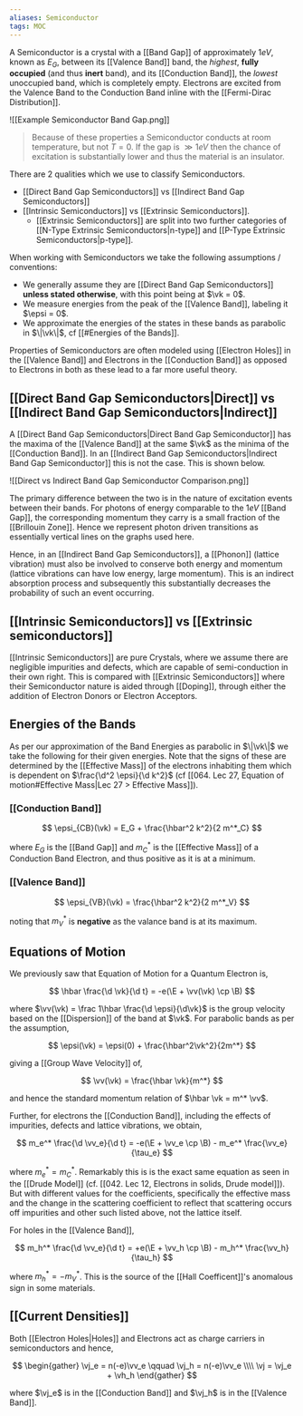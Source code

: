 ```yaml
---
aliases: Semiconductor
tags: MOC
---
```


A Semiconductor is a crystal with a [[Band Gap]] of approximately $1\unit{eV}$, known as $E_G$, between its [[Valence Band]] band, the *highest*, **fully occupied** (and thus **inert** band), and its [[Conduction Band]], the *lowest* unoccupied band, which is completely empty. Electrons are excited from the Valence Band to the Conduction Band inline with the [[Fermi-Dirac Distribution]].

![[Example Semiconductor Band Gap.png]]

> Because of these properties a Semiconductor conducts at room temperature, but not $T = 0$. If the gap is $\gg 1eV$ then the chance of excitation is substantially lower and thus the material is an insulator.

There are 2 qualities which we use to classify Semiconductors.

- [[Direct Band Gap Semiconductors]] vs [[Indirect Band Gap Semiconductors]]
- [[Intrinsic Semiconductors]] vs [[Extrinsic Semiconductors]].
	- [[Extrinsic Semiconductors]] are split into two further categories of [[N-Type Extrinsic Semiconductors|n-type]]  and [[P-Type Extrinsic Semiconductors|p-type]].

When working with Semiconductors we take the following assumptions / conventions:

- We generally assume they are [[Direct Band Gap Semiconductors]] **unless stated otherwise**, with this point being at $\vk = 0$.
- We measure energies from the peak of the [[Valence Band]], labeling it $\epsi = 0$.
- We approximate the energies of the states in these bands as parabolic in $\|\vk\|$, cf [[#Energies of the Bands]].

Properties of Semiconductors are often modeled using [[Electron Holes]] in the [[Valence Band]] and Electrons in the [[Conduction Band]] as opposed to Electrons in both as these lead to a far more useful theory.

## [[Direct Band Gap Semiconductors|Direct]] vs [[Indirect Band Gap Semiconductors|Indirect]]

A [[Direct Band Gap Semiconductors|Direct Band Gap Semiconductor]] has the maxima of the [[Valence Band]] at the same $\vk$ as the minima of the [[Conduction Band]]. In an [[Indirect Band Gap Semiconductors|Indirect Band Gap Semiconductor]] this is not the case. This is shown below.

![[Direct vs Indirect Band Gap Semiconductor Comparison.png]]

The primary difference between the two is in the nature of excitation events between their bands. For photons of energy comparable to the $1\unit{eV}$ [[Band Gap]], the corresponding momentum they carry is a small fraction of the [[Brillouin Zone]]. Hence we represent photon driven transitions as essentially vertical lines on the graphs used here. 

Hence, in an [[Indirect Band Gap Semiconductors]], a [[Phonon]] (lattice vibration) must also be involved to conserve both energy and momentum (lattice vibrations can have low energy, large momentum). This is an indirect absorption process and subsequently this substantially decreases the probability of such an event occurring.

## [[Intrinsic Semiconductors]] vs [[Extrinsic semiconductors]]

[[Intrinsic Semiconductors]] are pure Crystals, where we assume there are negligible impurities and defects, which are capable of semi-conduction in their own right. This is compared with [[Extrinsic Semiconductors]] where their Semiconductor nature is aided through [[Doping]], through either the addition of Electron Donors or Electron Acceptors.

## Energies of the Bands

As per our approximation of the Band Energies as parabolic in $\|\vk\|$ we take the following for their given energies. Note that the signs of these are determined by the [[Effective Mass]] of the electrons inhabiting them which is dependent on $\frac{\d^2 \epsi}{\d k^2}$ (cf [[064. Lec 27, Equation of motion#Effective Mass|Lec 27 > Effective Mass]]).

### [[Conduction Band]]

$$
\epsi_{CB}(\vk) = E_G + \frac{\hbar^2 k^2}{2 m^*_C}
$$

where $E_G$ is the [[Band Gap]] and $m^*_C$ is the [[Effective Mass]] of a Conduction Band Electron, and thus positive as it is at a minimum.

### [[Valence Band]]

$$
\epsi_{VB}(\vk) = \frac{\hbar^2 k^2}{2 m^*_V}
$$

noting that $m^*_V$ is **negative** as the valance band is at its maximum.

## Equations of Motion

We previously saw that Equation of Motion for a Quantum Electron is,

$$
\hbar \frac{\d \vk}{\d t} = -e(\E + \vv(\vk) \cp \B)
$$

where $\vv(\vk) = \frac 1\hbar \frac{\d \epsi}{\d\vk}$ is the group velocity based on the [[Dispersion]] of the band at $\vk$. For parabolic bands as per the assumption, 

$$
\epsi(\vk) = \epsi(0) + \frac{\hbar^2\vk^2}{2m^*}
$$

giving a [[Group Wave Velocity]] of,

$$
\vv(\vk) = \frac{\hbar \vk}{m^*}
$$

and hence the standard momentum relation of $\hbar \vk = m^* \vv$.

Further, for electrons the [[Conduction Band]], including the effects of impurities, defects and lattice vibrations, we obtain,

$$
m_e^* \frac{\d \vv_e}{\d t} = -e(\E + \vv_e \cp \B) - m_e^* \frac{\vv_e}{\tau_e}
$$

where $m_e^* = m_C^*$. Remarkably this is is the exact same equation as seen in the [[Drude Model]] (cf. [[042. Lec 12, Electrons in solids, Drude model]]). But with different values for the coefficients, specifically the effective mass and the change in the scattering coefficient to reflect that scattering occurs off impurities and other such listed above, not the lattice itself.

For holes in the [[Valence Band]],

$$
m_h^* \frac{\d \vv_e}{\d t} = +e(\E + \vv_h \cp \B) - m_h^* \frac{\vv_h}{\tau_h}
$$

where $m_h^* = -m_V^*$. This is the source of the [[Hall Coefficent]]'s anomalous sign in some materials.

## [[Current Densities]]

Both [[Electron Holes|Holes]] and Electrons act as charge carriers in semiconductors and hence,

$$
\begin{gather}
\vj_e = n(-e)\vv_e
\qquad
\vj_h = n(-e)\vv_e
\\\\
\vj = \vj_e + \vh_h
\end{gather}
$$

where $\vj_e$ is in the [[Conduction Band]] and $\vj_h$ is in the [[Valence Band]].